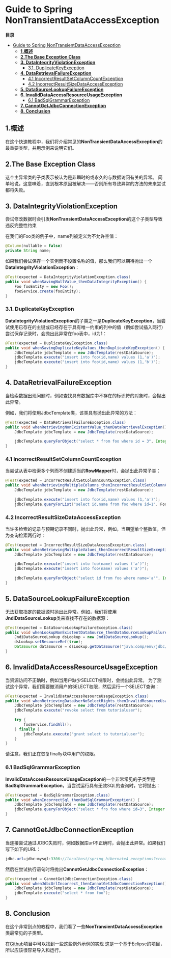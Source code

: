 # Guide to Spring NonTransientDataAccessException

**目录**  

- [Guide to Spring NonTransientDataAccessException](#guide-to-spring-nontransientdataaccessexception)
  - [**1.概述**](#1%E6%A6%82%E8%BF%B0)
  - [**2.The Base Exception Class**](#2the-base-exception-class)
  - [**3. DataIntegrityViolationException**](#3-dataintegrityviolationexception)
    - [3.1. DuplicateKeyException](#31-duplicatekeyexception)
  - [**4. DataRetrievalFailureException**](#4-dataretrievalfailureexception)
    - [4.1 IncorrectResultSetColumnCountException](#41-incorrectresultsetcolumncountexception)
    - [4.2 IncorrectResultSizeDataAccessException](#42-incorrectresultsizedataaccessexception)
  - [**5. DataSourceLookupFailureException**](#5-datasourcelookupfailureexception)
  - [**6. InvalidDataAccessResourceUsageException**](#6-invaliddataaccessresourceusageexception)
    - [6.1 BadSqlGrammarException](#61-badsqlgrammarexception)
  - [**7. CannotGetJdbcConnectionException**](#7-cannotgetjdbcconnectionexception)
  - [**8. Conclusion**](#8-conclusion)

<!-- END doctoc generated TOC please keep comment here to allow auto update -->




## **1.概述**

在这个快速教程中，我们将介绍常见的**NonTransientDataAccessException**的最重要类型，并用示例来说明它们。

## **2.The Base Exception Class**

这个主异常类的子类表示被认为是非瞬时的或永久的与数据访问有关的异常。
简单地说，这意味着，直到根本原因被解决——否则所有导致异常的方法的未来尝试都将失败。

## **3. DataIntegrityViolationException**

尝试修改数据时会引发**NonTransientDataAccessException**的这个子类型导致违反完整性约束

在我们的Foo类的例子中，name列被定义为不允许空值：

``` java
@Column(nullable = false)
private String name;
```


如果我们尝试保存一个实例而不设置名称的值，那么我们可以期待抛出一个**DataIntegrityViolationException**：

``` java
@Test(expected = DataIntegrityViolationException.class)
public void whenSavingNullValue_thenDataIntegrityException() {
    Foo fooEntity = new Foo();
    fooService.create(fooEntity);
}
```
### 3.1. DuplicateKeyException
**DataIntegrityViolationException**的子类之一是**DuplicateKeyException**，当尝试使用已存在的主键或已经存在于具有唯一约束的列中的值（例如尝试插入两行）尝试保存记录时，会抛出此异常在foo表中，id为1：

``` java
@Test(expected = DuplicateKeyException.class)
public void whenSavingDuplicateKeyValues_thenDuplicateKeyException() {
    JdbcTemplate jdbcTemplate = new JdbcTemplate(restDataSource);
    jdbcTemplate.execute("insert into foo(id,name) values (1,'a')");
    jdbcTemplate.execute("insert into foo(id,name) values (1,'b')");
}
```


## **4. DataRetrievalFailureException**

当检索数据出现问题时，例如查找具有数据库中不存在的标识符的对象时，会抛出此异常。

例如，我们将使用JdbcTemplate类，该类具有抛出此异常的方法：


``` java
@Test(expected = DataRetrievalFailureException.class)
public void whenRetrievingNonExistentValue_thenDataRetrievalException() {
    JdbcTemplate jdbcTemplate = new JdbcTemplate(restDataSource);
     
    jdbcTemplate.queryForObject("select * from foo where id = 3", Integer.class);
}
```

### 4.1 IncorrectResultSetColumnCountException

当尝试从表中检索多个列而不创建适当的**RowMapper**时，会抛出此异常子类：

``` java
@Test(expected = IncorrectResultSetColumnCountException.class)
public void whenRetrievingMultipleColumns_thenIncorrectResultSetColumnCountException() {
    JdbcTemplate jdbcTemplate = new JdbcTemplate(restDataSource);
 
    jdbcTemplate.execute("insert into foo(id,name) values (1,'a')");
    jdbcTemplate.queryForList("select id,name from foo where id=1", Foo.class);
```

### 4.2 IncorrectResultSizeDataAccessException
当许多检索的记录与预期记录不同时，抛出此异常，例如，当期望单个整数值，但为查询检索两行时：


``` java
@Test(expected = IncorrectResultSizeDataAccessException.class)
public void whenRetrievingMultipleValues_thenIncorrectResultSizeException() {
    JdbcTemplate jdbcTemplate = new JdbcTemplate(restDataSource);
 
    jdbcTemplate.execute("insert into foo(name) values ('a')");
    jdbcTemplate.execute("insert into foo(name) values ('a')");
 
    jdbcTemplate.queryForObject("select id from foo where name='a'", Integer.class);
}
```


## **5. DataSourceLookupFailureException**

无法获取指定的数据源时抛出此异常。例如，我们将使用**JndiDataSourceLookup**类来查找不存在的数据源：

``` java
@Test(expected = DataSourceLookupFailureException.class)
public void whenLookupNonExistentDataSource_thenDataSourceLookupFailureException() {
    JndiDataSourceLookup dsLookup = new JndiDataSourceLookup();
    dsLookup.setResourceRef(true);
    DataSource dataSource = dsLookup.getDataSource("java:comp/env/jdbc/example_db");
}
```


## **6. InvalidDataAccessResourceUsageException**


当资源访问不正确时，例如当用户缺少SELECT权限时，会抛出此异常。 为了测试这个异常，我们需要撤消用户的SELECT权限，然后运行一个SELECT查询：


``` java
@Test(expected = InvalidDataAccessResourceUsageException.class)
public void whenRetrievingDataUserNoSelectRights_thenInvalidResourceUsageException() {
    JdbcTemplate jdbcTemplate = new JdbcTemplate(restDataSource);
    jdbcTemplate.execute("revoke select from tutorialuser");
 
    try {
        fooService.findAll();
    } finally {
        jdbcTemplate.execute("grant select to tutorialuser");
    }
}
```
请注意，我们正在恢复finally块中用户的权限。

### 6.1 BadSqlGrammarException

**InvalidDataAccessResourceUsageException**的一个非常常见的子类型是**BadSqlGrammarException**，当尝试运行具有无效SQL的查询时，它将抛出：

``` java
@Test(expected = BadSqlGrammarException.class)
public void whenIncorrectSql_thenBadSqlGrammarException() {
    JdbcTemplate jdbcTemplate = new JdbcTemplate(restDataSource);
    jdbcTemplate.queryForObject("select * fro foo where id=3", Integer.class);
}
```
## **7. CannotGetJdbcConnectionException**

当连接尝试通过JDBC失败时，例如数据库url不正确时，会抛出此异常。如果我们写下如下的URL：

``` java
jdbc.url=jdbc:mysql:3306://localhost/spring_hibernate4_exceptions?createDatabaseIfNotExist=true
```
然后在尝试执行语句时将抛出**CannotGetJdbcConnectionException**：


``` java
@Test(expected = CannotGetJdbcConnectionException.class)
public void whenJdbcUrlIncorrect_thenCannotGetJdbcConnectionException() {
    JdbcTemplate jdbcTemplate = new JdbcTemplate(restDataSource);
    jdbcTemplate.execute("select * from foo");
}
```
## **8. Conclusion**


在这个非常到点的教程中，我们看了一些**NonTransientDataAccessException**类最常见的子类型。

在[Github](https://github.com/eugenp/tutorials/tree/master/spring-all)项目中可以找到一些这些例外示例的实现 
这是一个基于Eclipse的项目，所以应该很容易导入和运行。